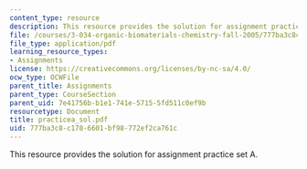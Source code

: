 ```yaml
---
content_type: resource
description: This resource provides the solution for assignment practice set A.
file: /courses/3-034-organic-biomaterials-chemistry-fall-2005/777ba3c8c1786601bf98772ef2ca761c_practicea_sol.pdf
file_type: application/pdf
learning_resource_types:
- Assignments
license: https://creativecommons.org/licenses/by-nc-sa/4.0/
ocw_type: OCWFile
parent_title: Assignments
parent_type: CourseSection
parent_uid: 7e41756b-b1e1-741e-5715-5fd511c0ef9b
resourcetype: Document
title: practicea_sol.pdf
uid: 777ba3c8-c178-6601-bf98-772ef2ca761c
---
```

This resource provides the solution for assignment practice set A.